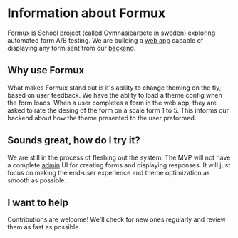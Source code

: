 # Information about Formux
Formux is School project (called Gymnasiearbete in sweden) exploring automated form A/B testing. We are building a [web app](https://github.com/formux-dev/web-user) capable of displaying any form sent from our [backend](https://github.com/formux-dev/backend). 

## Why use Formux
What makes Formux stand out is it's ablilty to change theming on the fly, based on user feedback. We have the ablity to load a theme config when the form loads. When a user completes a form in the web app, they are asked to rate the desing of the form on a scale form 1 to 5. This informs our backend about how the theme presented to the user preformed. 

## Sounds great, how do I try it?
We are still in the process of fleshing out the system. The MVP will not have a complete [admin](https://github.com/formux-dev/web-admin) UI for creating forms and displaying responses. It will just focus on making the end-user experience and theme optimization as smooth as possible.

## I want to help
Contributions are welcome! We'll check for new ones regularly and review them as fast as possible.
